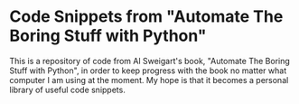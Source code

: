 # Code Snippets from "Automate The Boring Stuff with Python"
This is a repository of code from Al Sweigart's book, "Automate The Boring Stuff with Python", in order to keep progress with the book no matter what computer I am using at the moment. My hope is that it becomes a personal library of useful code snippets.
